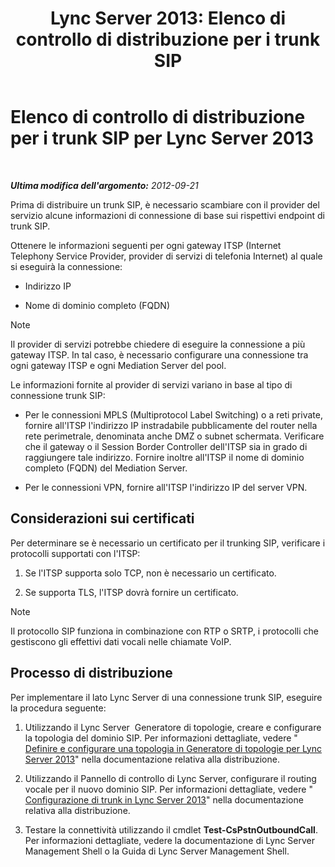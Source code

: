 ﻿---
title: 'Lync Server 2013: Elenco di controllo di distribuzione per i trunk SIP'
TOCTitle: Elenco di controllo di distribuzione per i trunk SIP
ms:assetid: 94f4f03e-19d5-4198-92be-e4076dbb959a
ms:mtpsurl: https://technet.microsoft.com/it-it/library/Gg398755(v=OCS.15)
ms:contentKeyID: 49301368
ms.date: 08/24/2015
mtps_version: v=OCS.15
ms.translationtype: HT
---

# Elenco di controllo di distribuzione per i trunk SIP per Lync Server 2013

 

_**Ultima modifica dell'argomento:** 2012-09-21_

Prima di distribuire un trunk SIP, è necessario scambiare con il provider del servizio alcune informazioni di connessione di base sui rispettivi endpoint di trunk SIP.

Ottenere le informazioni seguenti per ogni gateway ITSP (Internet Telephony Service Provider, provider di servizi di telefonia Internet) al quale si eseguirà la connessione:

  - Indirizzo IP

  - Nome di dominio completo (FQDN)


> [!NOTE]
> Il provider di servizi potrebbe chiedere di eseguire la connessione a più gateway ITSP. In tal caso, è necessario configurare una connessione tra ogni gateway ITSP e ogni Mediation Server del pool.



Le informazioni fornite al provider di servizi variano in base al tipo di connessione trunk SIP:

  - Per le connessioni MPLS (Multiprotocol Label Switching) o a reti private, fornire all'ITSP l'indirizzo IP instradabile pubblicamente del router nella rete perimetrale, denominata anche DMZ o subnet schermata. Verificare che il gateway o il Session Border Controller dell'ITSP sia in grado di raggiungere tale indirizzo. Fornire inoltre all'ITSP il nome di dominio completo (FQDN) del Mediation Server.

  - Per le connessioni VPN, fornire all'ITSP l'indirizzo IP del server VPN.

## Considerazioni sui certificati

Per determinare se è necessario un certificato per il trunking SIP, verificare i protocolli supportati con l'ITSP:

1.  Se l'ITSP supporta solo TCP, non è necessario un certificato.

2.  Se supporta TLS, l'ITSP dovrà fornire un certificato.


> [!NOTE]
> Il protocollo SIP funziona in combinazione con RTP o SRTP, i protocolli che gestiscono gli effettivi dati vocali nelle chiamate VoIP.



## Processo di distribuzione

Per implementare il lato Lync Server di una connessione trunk SIP, eseguire la procedura seguente:

1.  Utilizzando il Lync Server  Generatore di topologie, creare e configurare la topologia del dominio SIP. Per informazioni dettagliate, vedere " [Definire e configurare una topologia in Generatore di topologie per Lync Server 2013](lync-server-2013-define-and-configure-a-topology-in-topology-builder.md)" nella documentazione relativa alla distribuzione.

2.  Utilizzando il Pannello di controllo di Lync Server, configurare il routing vocale per il nuovo dominio SIP. Per informazioni dettagliate, vedere " [Configurazione di trunk in Lync Server 2013](lync-server-2013-configuring-trunks.md)" nella documentazione relativa alla distribuzione.

3.  Testare la connettività utilizzando il cmdlet **Test-CsPstnOutboundCall**. Per informazioni dettagliate, vedere la documentazione di Lync Server Management Shell o la Guida di Lync Server Management Shell.

